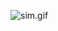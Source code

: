 ![sim.gif](https://cdn.discordapp.com/attachments/965682109752696852/975256036187443200/S06_dedsexxx_logo.gif)
